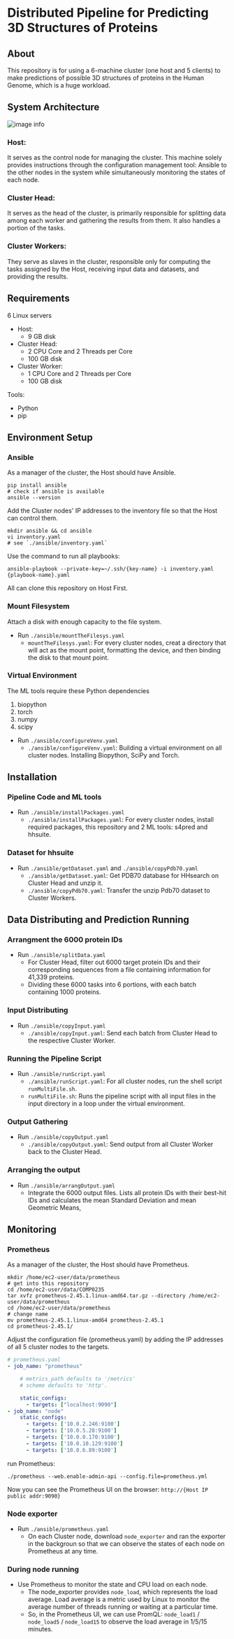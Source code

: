 # Distributed Pipeline for Predicting 3D Structures of Proteins
## About
This repository is for using a 6-machine cluster (one host and 5 clients) to make predictions of possible 3D structures of proteins in the Human Genome, which is a huge workload. 
## System Architecture
![image info](./sysArchi.png)
### Host:
It serves as the control node for managing the cluster. This machine solely provides instructions through the configuration management tool: Ansible to the other nodes in the system while simultaneously monitoring the states of each node.
### Cluster Head:
It serves as the head of the cluster, is primarily responsible for splitting data among each worker and gathering the results from them. It also handles a portion of the tasks. 
### Cluster Workers:
They serve as slaves in the cluster, responsible only for computing the tasks assigned by the Host, receiving input data and datasets, and providing the results.

## Requirements
6 Linux servers
- Host: 
  - 9 GB disk
- Cluster Head:
  - 2 CPU Core and 2 Threads per Core
  - 100 GB disk
- Cluster Worker:
  - 1 CPU Core and 2 Threads per Core
  - 100 GB disk

Tools:
- Python
- pip
  
## Environment Setup
### Ansible
As a manager of the cluster, the Host should have Ansible.
```shell
pip install ansible
# check if ansible is available
ansible --version
```
Add the Cluster nodes' IP addresses to the inventory file so that the Host can control them.
```shell
mkdir ansible && cd ansible
vi inventory.yaml
# see `./ansible/inventory.yaml`
```
Use the command to run all playbooks:
```shell
ansible-playbook --private-key=~/.ssh/{key-name} -i inventory.yaml {playbook-name}.yaml
```
All can clone this repository on Host First.
### Mount Filesystem
Attach a disk with enough capacity to the file system.
- Run `./ansible/mountTheFilesys.yaml`
  - `mountTheFilesys.yaml`: For every cluster nodes, creat a directory that will act as the mount point, formatting the device, and then binding the disk to that mount point.
### Virtual Environment
The ML tools require these Python dependencies
1. biopython
2. torch
3. numpy
4. scipy
- Run `./ansible/configureVenv.yaml`
  - `./ansible/configureVenv.yaml`: Building a virtual environment on all cluster nodes. Installing Biopython, SciPy and Torch.

## Installation
###  Pipeline Code and ML tools
- Run `./ansible/installPackages.yaml`
  - `./ansible/installPackages.yaml`: For every cluster nodes, install required packages, this repository and 2 ML tools: s4pred and hhsuite.
### Dataset for hhsuite
- Run `./ansible/getDataset.yaml` and `./ansible/copyPdb70.yaml`
  - `./ansible/getDataset.yaml`: Get PDB70 database for HHsearch on Cluster Head and unzip it. 
  - `./ansible/copyPdb70.yaml`: Transfer the unzip Pdb70 dataset to Cluster Workers.

## Data Distributing and Prediction Running
### Arrangment the 6000 protein IDs
- Run `./ansible/splitData.yaml`
  - For Cluster Head, filter out 6000 target protein IDs and their corresponding sequences from a file containing information for 41,339 proteins. 
  - Dividing these 6000 tasks into 6 portions, with each batch containing 1000 proteins.
### Input Distributing
- Run `./ansible/copyInput.yaml`
  - `./ansible/copyInput.yaml`: Send each batch from Cluster Head to the respective Cluster Worker.
### Running the Pipeline Script
- Run `./ansible/runScript.yaml`
  - `./ansible/runScript.yaml`: For all cluster nodes, run the shell script `runMultiFile.sh`.
  - `runMultiFile.sh`: Runs the pipeline script with all input files in the input directory in a loop under the virtual environment.
### Output Gathering
- Run `./ansible/copyOutput.yaml`
  - `./ansible/copyOutput.yaml`: Send output from all Cluster Worker back to the Cluster Head.
### Arranging the output
- Run `./ansible/arrangOutput.yaml`
  - Integrate the 6000 output files. Lists all protein IDs with their best-hit IDs and calculates the mean Standard Deviation and mean Geometric Means, 

## Monitoring
### Prometheus
As a manager of the cluster, the Host should have Prometheus.
```shell
mkdir /home/ec2-user/data/prometheus
# get into this repository
cd /home/ec2-user/data/COMP0235
tar xvfz prometheus-2.45.1.linux-amd64.tar.gz --directory /home/ec2-user/data/prometheus
cd /home/ec2-user/data/prometheus
# change name
mv prometheus-2.45.1.linux-amd64 prometheus-2.45.1
cd prometheus-2.45.1/
```
Adjust the configuration file (prometheus.yaml) by adding the IP addresses of all 5 cluster nodes to the targets.
```yaml
# prometheus.yaml
- job_name: "prometheus"

    # metrics_path defaults to '/metrics'
    # scheme defaults to 'http'.

    static_configs:
      - targets: ["localhost:9090"]
- job_name: "node"
    static_configs:
      - targets: ['10.0.2.246:9100']
      - targets: ['10.0.5.28:9100']
      - targets: ['10.0.0.170:9100']
      - targets: ['10.0.10.129:9100']
      - targets: ['10.0.6.89:9100']
```
run Prometheus:
```shell
./prometheus --web.enable-admin-api --config.file=prometheus.yml
```
Now you can see the Prometheus UI on the browser: `http://{Host IP public addr:9090}`

### Node exporter
- Run `./ansible/prometheus.yaml`
  - On each Cluster node, download `node_exporter` and ran the exporter in the backgroun so that we can observe the states of each node on Prometheus at any time.

### During node running
- Use Prometheus to monitor the state and CPU load on each node. 
  - The node_exporter provides `node_load`, which represents the load average. Load average is a metric used by Linux to monitor the average number of threads running or waiting at a particular time. 
  - So, in the Prometheus UI, we can use PromQL: `node_load1` / `node_load5` / `node_load15` to observe the load average in 1/5/15 minutes. 



